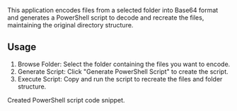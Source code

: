 This application encodes files from a selected folder into Base64 format and generates a PowerShell script to decode and recreate the files, maintaining the original directory structure.

## Usage
1. Browse Folder: Select the folder containing the files you want to encode.
2. Generate Script: Click "Generate PowerShell Script" to create the script.
3. Execute Script: Copy and run the script to recreate the files and folder structure.

Created PowerShell script code snippet.